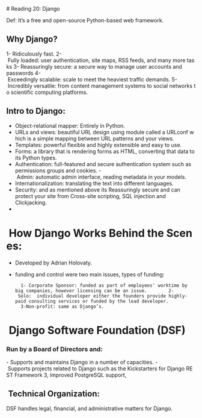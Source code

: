 # Reading 20: Django


Def: It’s a free and open-source Python-based web framework. 


## Why Django?
1- Ridiculously fast.
2- Fully loaded: user authentication, site maps, RSS feeds, and many more tasks
3- Reassuringly secure: a secure way to manage user accounts and passwords
4- Exceedingly scalable: scale to meet the heaviest traffic demands.
5- Incredibly versatile: from content management systems to social networks to scientific computing platforms.



## Intro to Django: 

- Object-relational mapper: Entirely in Python.
- URLs and views: beautiful URL design using module called a URLconf which is a simple mapping between URL patterns and your views.
- Templates: powerful flexible and highly extensible and easy to use.
- Forms: a library that is rendering forms as HTML, converting that data to its Python types.
- Authentication: full-featured and secure authentication system such as permissions groups and cookies.
- Admin: automatic admin interface, reading metadata in your models.
- Internationalization: translating the text into different languages.
- Security: and as mentioned above its Reassuringly secure and can protect your site from Cross-site scripting, SQL injection and Clickjacking. 
- 

#  How Django Works Behind the Scenes: 


- Developed by Adrian Holovaty.
- funding and control were two main issues, types of funding:
  
        1- Corporate Sponsor: funded as part of employees' worktime by big companies, however licensing can be an issue.        2- Solo:  individual developer either the founders provide highly-paid consulting services or funded by the lead developer. 
        3-Non-profit: same as Django’s.

#  Django Software Foundation (DSF)
### Run by a Board of Directors and: 

- Supports and maintains Django in a number of capacities.
- Supports projects related to Django such as the Kickstarters for Django REST Framework 3, improved PostgreSQL support,


##  Technical Organization: 
DSF handles legal, financial, and administrative matters for Django.